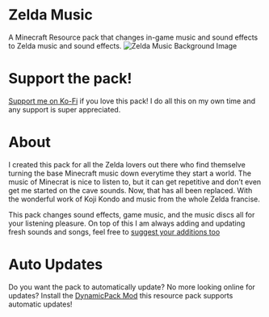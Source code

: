 # Zelda Music
A Minecraft Resource pack that changes in-game music and sound effects to Zelda music and sound effects.
![Zelda Music Background Image](https://cdn.modrinth.com/data/DcsK3tbq/images/a4066ddbf495faebf4564bb825c9724135bacf71.jpeg)

# Support the pack!
[Support me on Ko-Fi](https://ko-fi.com/wildfyr16) if you love this pack! I do all this on my own time and any support is super appreciated.

# About
I created this pack for all the Zelda lovers out there who find themselve turning the base Minecraft music down everytime they start a world.
The music of Minecrat is nice to listen to, but it can get repetitive and don’t even get me started on the cave sounds. Now, that has all been replaced. With the wonderful work of Koji Kondo and music from the whole Zelda francise.

This pack changes sound effects, game music, and the music discs all for your listening pleasure. On top of this I am always adding and updating fresh sounds and songs, feel free to [suggest your additions too](https://github.com/WildFyr16/zelda-music/issues/new?assignees=WildFyr16&labels=suggestion&projects=&template=feature_request.md&title=)

# Auto Updates
Do you want the pack to automatically update? No more looking online for updates? Install the [DynamicPack Mod](https://modrinth.com/mod/dynamicpack) this resource pack supports automatic updates!
